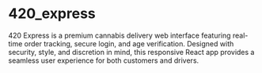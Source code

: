 # 420_express
420 Express is a premium cannabis delivery web interface featuring real-time order tracking, secure login, and age verification. Designed with security, style, and discretion in mind, this responsive React app provides a seamless user experience for both customers and drivers.
